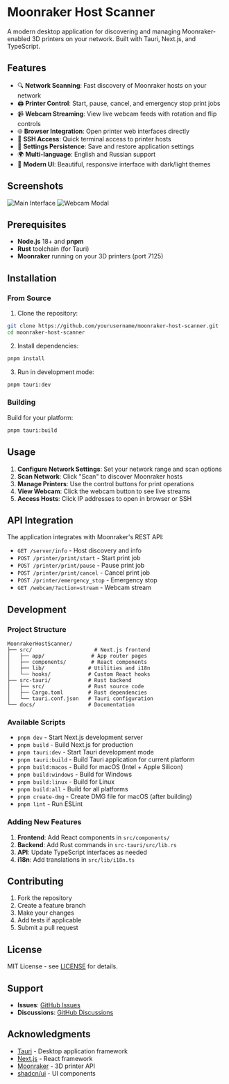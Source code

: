 # Moonraker Host Scanner

A modern desktop application for discovering and managing Moonraker-enabled 3D printers on your network. Built with Tauri, Next.js, and TypeScript.

## Features

- 🔍 **Network Scanning**: Fast discovery of Moonraker hosts on your network
- 🖨️ **Printer Control**: Start, pause, cancel, and emergency stop print jobs
- 📹 **Webcam Streaming**: View live webcam feeds with rotation and flip controls
- 🌐 **Browser Integration**: Open printer web interfaces directly
- 🔧 **SSH Access**: Quick terminal access to printer hosts
- 💾 **Settings Persistence**: Save and restore application settings
- 🌍 **Multi-language**: English and Russian support
- 🎨 **Modern UI**: Beautiful, responsive interface with dark/light themes

## Screenshots

![Main Interface](docs/screenshots/main.png)
![Webcam Modal](docs/screenshots/webcam.png)

## Prerequisites

- **Node.js** 18+ and **pnpm**
- **Rust** toolchain (for Tauri)
- **Moonraker** running on your 3D printers (port 7125)

## Installation

### From Source

1. Clone the repository:
```bash
git clone https://github.com/yourusername/moonraker-host-scanner.git
cd moonraker-host-scanner
```

2. Install dependencies:
```bash
pnpm install
```

3. Run in development mode:
```bash
pnpm tauri:dev
```

### Building

Build for your platform:
```bash
pnpm tauri:build
```

## Usage

1. **Configure Network Settings**: Set your network range and scan options
2. **Scan Network**: Click "Scan" to discover Moonraker hosts
3. **Manage Printers**: Use the control buttons for print operations
4. **View Webcam**: Click the webcam button to see live streams
5. **Access Hosts**: Click IP addresses to open in browser or SSH

## API Integration

The application integrates with Moonraker's REST API:

- `GET /server/info` - Host discovery and info
- `POST /printer/print/start` - Start print job
- `POST /printer/print/pause` - Pause print job  
- `POST /printer/print/cancel` - Cancel print job
- `POST /printer/emergency_stop` - Emergency stop
- `GET /webcam/?action=stream` - Webcam stream

## Development

### Project Structure

```
MoonrakerHostScanner/
├── src/                    # Next.js frontend
│   ├── app/               # App router pages
│   ├── components/        # React components
│   ├── lib/              # Utilities and i18n
│   └── hooks/            # Custom React hooks
├── src-tauri/            # Rust backend
│   ├── src/              # Rust source code
│   ├── Cargo.toml        # Rust dependencies
│   └── tauri.conf.json   # Tauri configuration
└── docs/                 # Documentation
```

### Available Scripts

- `pnpm dev` - Start Next.js development server
- `pnpm build` - Build Next.js for production
- `pnpm tauri:dev` - Start Tauri development mode
- `pnpm tauri:build` - Build Tauri application for current platform
- `pnpm build:macos` - Build for macOS (Intel + Apple Silicon)
- `pnpm build:windows` - Build for Windows
- `pnpm build:linux` - Build for Linux
- `pnpm build:all` - Build for all platforms
- `pnpm create-dmg` - Create DMG file for macOS (after building)
- `pnpm lint` - Run ESLint

### Adding New Features

1. **Frontend**: Add React components in `src/components/`
2. **Backend**: Add Rust commands in `src-tauri/src/lib.rs`
3. **API**: Update TypeScript interfaces as needed
4. **i18n**: Add translations in `src/lib/i18n.ts`

## Contributing

1. Fork the repository
2. Create a feature branch
3. Make your changes
4. Add tests if applicable
5. Submit a pull request

## License

MIT License - see [LICENSE](LICENSE) for details.

## Support

- **Issues**: [GitHub Issues](https://github.com/yourusername/moonraker-host-scanner/issues)
- **Discussions**: [GitHub Discussions](https://github.com/yourusername/moonraker-host-scanner/discussions)

## Acknowledgments

- [Tauri](https://tauri.app/) - Desktop application framework
- [Next.js](https://nextjs.org/) - React framework
- [Moonraker](https://moonraker.readthedocs.io/) - 3D printer API
- [shadcn/ui](https://ui.shadcn.com/) - UI components
